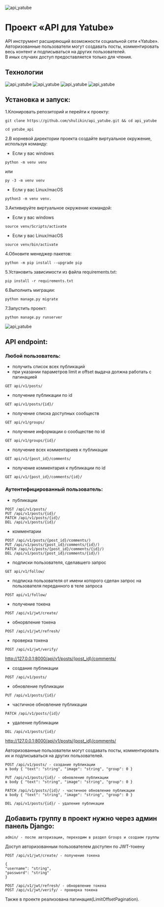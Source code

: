 ![api_yatube](https://shulikin.com/images/Api.png)
# Проект «API для Yatube»
API инструмент расширяющий возможности социальной сети «Yatube».  
Авторизованные пользователи могут создавать посты, комментировать весь контент и подписываться на других пользователей.  
В иных случаях доступ предоставляется только для чтения.  
## Технологии
![api_yatube](https://shulikin.com/images/py.png) ![api_yatube](https://shulikin.com/images/django.png) ![api_yatube](https://shulikin.com/images/jwt.png) ![api_yatube](https://shulikin.com/images/rest.png)
## Установка и запуск:
1.Клонировать репозиторий и перейти к проекту:
```
git clone https://github.com/shulikin/api_yatube.git && cd api_yatube
```
```
cd yatube_api
```
2.В корневой директории проекта создайте виртуальное окружение, используя команду:
- Если у вас windows
```
python -m venv venv
```
  или
```
py -3 -m venv venv
```
- Если у вас Linux/macOS
```
python3 -m venv venv.
```
3.Активируйте виртуальное окружение командой:
- Если у вас windows
```
source venv/Scripts/activate
```
- Если у вас Linux/macOS
```
source venv/bin/activate
```
4.Обновите менеджер пакетов:
```
python -m pip install --upgrade pip
```
5.Установить зависимости из файла requirements.txt:
```
pip install -r requirements.txt
```
6.Выполнить миграции:
```
python manage.py migrate
```
7.Запустить проект:
```
python manage.py runserver
```
![api_yatube](https://shulikin.com/images/ok.png)  

## API endpoint:
### Любой пользователь:  
- получить список всех публикаций
- при указании параметров limit и offset выдача должна работать с пагинацией
```
GET api/v1/posts/
```
- получение публикации по id
``` 
GET api/v1/posts/{id}/ 
```
- получение списка доступных сообществ
```
GET api/v1/groups/
```
- получение информации о сообществе по id
```
GET api/v1/groups/{id}/
```
- получение всех комментариев к публикации
```
GET api/v1/{post_id}/comments/ 
```
- получение комментария к публикации по id
```
GET api/v1/{post_id}/comments/{id}/ 
```
### Аутентифицированный пользователь:  
- публикации
```
POST /api/v1/posts/
PUT /api/v1/posts/{id}/ 
PATCH /api/v1/posts/{id}/  
DEL /api/v1/posts/{id}/  
```
- комментарии
```
POST /api/v1/posts/{post_id}/comments/)  
PUT /api/v1/posts/{post_id}/comments/{id}/)  
PATCH /api/v1/posts/{post_id}/comments/{id}/)  
DEL /api/v1/posts/{post_id}/comments/{id}/)
```
- подписки пользователя, сделавшего запрос
```
GET api/v1/follow/  
```
- подписка пользователя от имени которого сделан запрос на пользователя переданного в теле запроса
```
POST api/v1/follow/  
```
- получение токена  
```
POST /api/v1/jwt/create/  
```
- обнорвление токена  
```
POST /api/v1/jwt/refresh/  
```
- проверка токена  
```
POST /api/v1/jwt/verify/  
```







http://127.0.0.1:8000/api/v1/posts/{post_id}/comments/



 - создание публикации
```
POST /api/v1/posts/
```
- обновление публикации
```
PUT /api/v1/posts/{id}/ 
```
- частичное обновление публикации  
```
PATCH /api/v1/posts/{id}/  
```
- удаление публикации  
```
DEL /api/v1/posts/{id}/  
```
http://127.0.0.1:8000/api/v1/posts/{post_id}/comments/



Авторизованные пользователи могут создавать посты, комментировать их и подписываться на других пользователей.
```
POST /api/v1/posts/ - создание публикации
в body { "text": "string", "image": "string", "group": 0 }

PUT /api/v1/posts/{id}/ - обновление публикации
в body { "text": "string", "image": "string", "group": 0 }

PATCH /api/v1/posts/{id}/ - частичное обновление публикации
в body { "text": "string", "image": "string", "group": 0 }

DEL /api/v1/posts/{id}/ - удаление публикации
```
## Добавить группу в проект нужно через админ панель Django:
```
admin/ - после авторизации, переходим в раздел Groups и создаем группы
```
Доступ авторизованным пользователем доступен по JWT-токену
```
POST /api/v1/jwt/create/ - получение токена

{
"username": "string",
"password": "string"
}

POST /api/v1/jwt/refresh/ - обнорвление токена
POST /api/v1/jwt/verify/ - проверка токена
```

Также в проекте реализована пагинация(LimitOffsetPagination).
